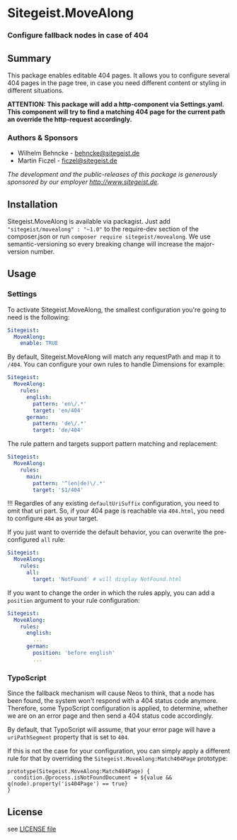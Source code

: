 # Sitegeist.MoveAlong
### Configure fallback nodes in case of 404

## Summary

This package enables editable 404 pages. It allows you to configure several 404 pages in the page tree, in case you need different content or styling in different situations. 

**ATTENTION: This package will add a http-component via Settings.yaml. This component will try to find a matching 404 page for the current path an override the http-request accordingly.** 

### Authors & Sponsors

* Wilhelm Behncke - behncke@sitegeist.de
* Martin Ficzel - ficzel@sitegeist.de

*The development and the public-releases of this package is generously sponsored by our employer http://www.sitegeist.de.*

## Installation

Sitegeist.MoveAlong is available via packagist. Just add `"sitegeist/movealong" : "~1.0"` to the require-dev section of the composer.json or run `composer require sitegeist/movealong`. We use semantic-versioning so every breaking change will increase the major-version number.

## Usage

### Settings

To activate Sitegeist.MoveAlong, the smallest configuration you're going to need is the following:

```yaml
Sitegeist:
  MoveAlong:
    enable: TRUE
```

By default, Sitegeist.MoveAlong will match any requestPath and map it to `/404`. You can configure your own rules to handle Dimensions for example:

```yaml
Sitegeist:
  MoveAlong:
    rules:
      english:
        pattern: 'en\/.*'
        target: 'en/404'
      german:
        pattern: 'de\/.*'
        target: 'de/404'
```

The rule pattern and targets support pattern matching and replacement:

```yaml
Sitegeist:
  MoveAlong:
    rules:
      main:
        pattern: '^(en|de)\/.*'
        target: '$1/404'
```

!!! Regardles of any existing `defaultUriSuffix` configuration, you need to omit that uri part. So, if your 404 page is reachable via `404.html`, you need to configure `404` as your target.

If you just want to override the default behavior, you can overwrite the pre-configured `all` rule:

```yaml
Sitegeist:
  MoveAlong:
    rules:
      all:
        target: 'NotFound' # will display NotFound.html
```

If you want to change the order in which the rules apply, you can add a `position` argument to your rule configuration:

```yaml
Sitegeist:
  MoveAlong:
    rules:
      english:
        ...
      german:
        position: 'before english'
        ...
```

### TypoScript

Since the fallback mechanism will cause Neos to think, that a node has been found, the system won't respond with a 404 status code anymore. Therefore, some TypoScript configuration is applied, to determine, whether we are on an error page and then send a 404 status code accordingly.

By default, that TypoScript will assume, that your error page will have a `uriPathSegment` property that is set to `404`.

If this is not the case for your configuration, you can simply apply a different rule for that by overriding the `Sitegeist.MoveAlong:Match404Page` prototype:

```typoscript2
prototype(Sitegeist.MoveAlong:Match404Page) {
  condition.@process.isNotFoundDocument = ${value && q(node).property('is404Page') == true}
}
```

## License

see [LICENSE file](LICENSE)
